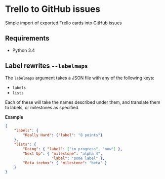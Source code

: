 # Trello to GitHub issues
Simple import of exported Trello cards into GitHub issues

## Requirements
- Python 3.4

## Label rewrites `--labelmaps`
The `labelmaps` argument takes a JSON file with any of the following keys:

- `labels`
- `lists`

Each of these will take the names described under them, and translate them to
labels, or milestones as specified.

**Example**
```json
{
    "labels": {
        "Really Hard": {"label": "8 points"}
    },
    "lists": {
        "Doing": { "label": ["in progress", "now"] },
        "Next Up": { "milestone": "alpha 4",
                     "label": "some label" },
        "Beta icebox": { "milestone": "beta" }
    }
}
```
